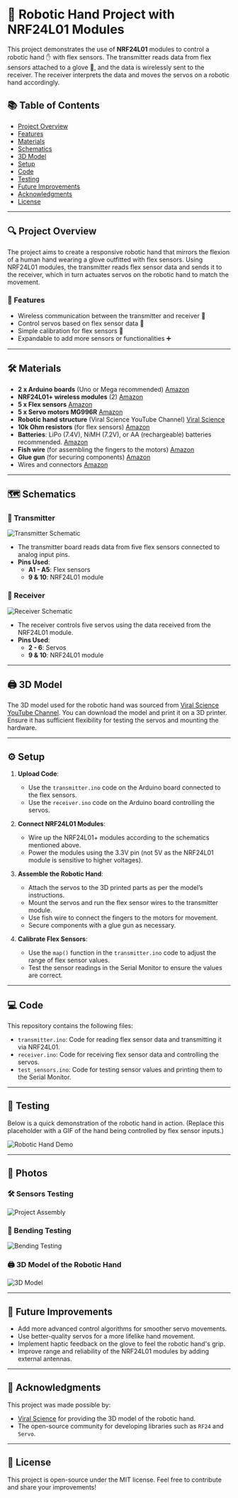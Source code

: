 # 🤖 Robotic Hand Project with NRF24L01 Modules

This project demonstrates the use of **NRF24L01** modules to control a robotic hand ✋ with flex sensors. The transmitter reads data from flex sensors attached to a glove 🧤, and the data is wirelessly sent to the receiver. The receiver interprets the data and moves the servos on a robotic hand accordingly.

## 📚 Table of Contents
- [Project Overview](#project-overview)
- [Features](#features)
- [Materials](#materials)
- [Schematics](#schematics)
- [3D Model](#3d-model)
- [Setup](#setup)
- [Code](#code)
- [Testing](#testing)
- [Future Improvements](#future-improvements)
- [Acknowledgments](#acknowledgments)
- [License](#license)

---

## 🔍 Project Overview

The project aims to create a responsive robotic hand that mirrors the flexion of a human hand wearing a glove outfitted with flex sensors. Using NRF24L01 modules, the transmitter reads flex sensor data and sends it to the receiver, which in turn actuates servos on the robotic hand to match the movement.

### 🌟 Features
- Wireless communication between the transmitter and receiver 📡
- Control servos based on flex sensor data 🔧
- Simple calibration for flex sensors 📏
- Expandable to add more sensors or functionalities ➕

---

## 🛠️ Materials

- **2 x Arduino boards** (Uno or Mega recommended) [Amazon](https://a.co/d/7hcBaU4)
- **NRF24L01+ wireless modules** (2) [Amazon](https://a.co/d/2pLEXYt)
- **5 x Flex sensors** [Amazon](https://a.co/d/0HHEU9b)
- **5 x Servo motors MG996R** [Amazon](https://a.co/d/9qywIPb)
- **Robotic hand structure** (Viral Science YouTube Channel) [Viral Science](3d__rh_priting)
- **10k Ohm resistors** (for flex sensors) [Amazon](https://a.co/d/1EXjHHf)
- **Batteries**: LiPo (7.4V), NiMH (7.2V), or AA (rechargeable) batteries recommended. [Amazon](https://a.co/d/2NYQ9gW)
- **Fish wire** (for assembling the fingers to the motors) [Amazon](https://a.co/d/iEQPEsA)
- **Glue gun** (for securing components) [Amazon](https://a.co/d/2u9a7ZK)
- Wires and connectors [Amazon](https://a.co/d/2u9a7ZK)

---

## 🗺️ Schematics

### 📡 Transmitter
![Transmitter Schematic](images/transmitter_schematic.png)
- The transmitter board reads data from five flex sensors connected to analog input pins.
- **Pins Used**:
  - **A1 - A5**: Flex sensors
  - **9 & 10**: NRF24L01 module

### 📡 Receiver
![Receiver Schematic](images/receiver_schematic.jpg)
- The receiver controls five servos using the data received from the NRF24L01 module.
- **Pins Used**:
  - **2 - 6**: Servos
  - **9 & 10**: NRF24L01 module

---

## 🖨️ 3D Model

The 3D model used for the robotic hand was sourced from [Viral Science YouTube Channel](https://www.viralsciencecreativity.com/post/arduino-flex-sensor-controlled-robot-hand). You can download the model and print it on a 3D printer. Ensure it has sufficient flexibility for testing the servos and mounting the hardware.

---

## ⚙️ Setup

1. **Upload Code**:
   - Use the `transmitter.ino` code on the Arduino board connected to the flex sensors.
   - Use the `receiver.ino` code on the Arduino board controlling the servos.

2. **Connect NRF24L01 Modules**:
   - Wire up the NRF24L01+ modules according to the schematics mentioned above.
   - Power the modules using the 3.3V pin (not 5V as the NRF24L01 module is sensitive to higher voltages).

3. **Assemble the Robotic Hand**:
   - Attach the servos to the 3D printed parts as per the model’s instructions.
   - Mount the servos and run the flex sensor wires to the transmitter module.
   - Use fish wire to connect the fingers to the motors for movement.
   - Secure components with a glue gun as necessary.

4. **Calibrate Flex Sensors**:
   - Use the `map()` function in the `transmitter.ino` code to adjust the range of flex sensor values.
   - Test the sensor readings in the Serial Monitor to ensure the values are correct.

---

## 💻 Code

This repository contains the following files:
- `transmitter.ino`: Code for reading flex sensor data and transmitting it via NRF24L01.
- `receiver.ino`: Code for receiving flex sensor data and controlling the servos.
- `test_sensors.ino`: Code for testing sensor values and printing them to the Serial Monitor.

---

## 🧪 Testing

Below is a quick demonstration of the robotic hand in action. (Replace this placeholder with a GIF of the hand being controlled by flex sensor inputs.)

![Robotic Hand Demo](images/robotic_hand_demo.gif)

---

## 📸 Photos

### 🛠️ Sensors Testing
![Project Assembly](images/project_assembly.jpg)

### 🧤 Bending Testing
![Bending Testing](images/bending_testing.jpg)

### 🖨️ 3D Model of the Robotic Hand
![3D Model](images/3d_model.jpg)

---

## 🚀 Future Improvements

- Add more advanced control algorithms for smoother servo movements.
- Use better-quality servos for a more lifelike hand movement.
- Implement haptic feedback on the glove to feel the robotic hand's grip.
- Improve range and reliability of the NRF24L01 modules by adding external antennas.

---

## 🙏 Acknowledgments

This project was made possible by:
- [Viral Science](https://www.viralsciencecreativity.com/post/arduino-flex-sensor-controlled-robot-hand) for providing the 3D model of the robotic hand.
- The open-source community for developing libraries such as `RF24` and `Servo`.

---

## 📄 License

This project is open-source under the MIT license. Feel free to contribute and share your improvements!
